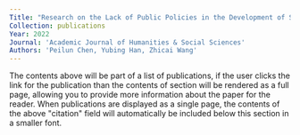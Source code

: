 ```yaml
---
Title: "Research on the Lack of Public Policies in the Development of Social Enterprises in China"
Collection: publications
Year: 2022
Journal: 'Academic Journal of Humanities & Social Sciences'
Authors: 'Peilun Chen, Yubing Han, Zhicai Wang'
---
```


The contents above will be part of a list of publications, if the user clicks the link for the publication than the contents of section will be rendered as a full page, allowing you to provide more information about the paper for the reader. When publications are displayed as a single page, the contents of the above "citation" field will automatically be included below this section in a smaller font.
